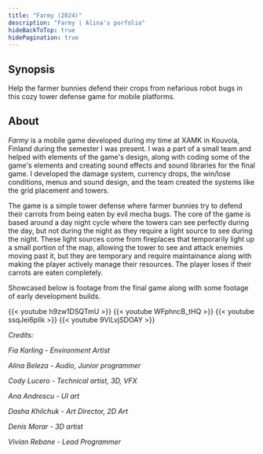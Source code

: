 ```yaml
---
title: "Farmy (2024)"
description: "Farmy | Alina's porfolio"
hideBackToTop: true
hidePagination: true
---
```

## Synopsis
Help the farmer bunnies defend their crops from nefarious robot bugs in this cozy tower defense game for mobile platforms.


## About
*Farmy* is a mobile game developed during my time at XAMK in Kouvola, Finland during the semester I was present. I was a part of a small team and helped with elements of the game's design, along with coding some of the game's elements and creating sound effects and sound libraries for the final game. I developed the damage system, currency drops, the win/lose conditions, menus and sound design, and the team created the systems like the grid placement and towers.
 
The game is a simple tower defense where farmer bunnies try to defend their carrots from being eaten by evil mecha bugs. The core of the game is based around a day night cycle where the towers can see perfectly during the day, but not during the night as they require a light source to see during the night. These light sources come from fireplaces that temporarily light up a small portion of the map, allowing the tower to see and attack enemies moving past it, but they are temporary and require maintainance along with making the player actively manage their resources. The player loses if their carrots are eaten completely.
 
Showcased below is footage from the final game along with some footage of early development builds.

{{< youtube h9zw1DSQTmU >}}
{{< youtube WFphncB_tHQ >}}
{{< youtube ssqJei6plik >}}
{{< youtube 9ViLvjSDOAY >}}

*Credits:*

*Fia Karling - Environment Artist*

*Alina Beleza - Audio, Junior programmer*

*Cody Lucero - Technical artist, 3D, VFX*

*Ana Andrescu - UI art*

*Dasha Khilchuk - Art Director, 2D Art*

*Denis Morar - 3D artist*

*Vivian Rebane - Lead Programmer*